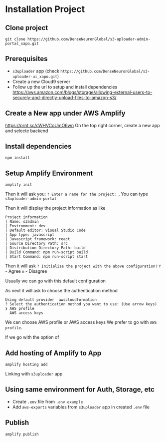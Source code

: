 # Installation Project

## Clone project
`git clone https://github.com/DenseNeuronGlobal/s3-uploader-admin-portal_xapo.git`

## Prerequisites
- `s3uploader` app (check `https://github.com/DenseNeuronGlobal/s3-uploader-ui_xapo.git`)
- Create a new Cloud9 server
- Follow up the url to setup and install dependencies
  https://aws.amazon.com/blogs/storage/allowing-external-users-to-securely-and-directly-upload-files-to-amazon-s3/

## Create a New app under AWS Amplify
https://prnt.sc/cWHVCoUmO6wn
On the top right corner,  create a new app and selecte backend

## Install dependencies
`npm install`

## Setup Amplify Environment
`amplify init`

Then it will ask you:
`? Enter a name for the project: `, You can type `s3uploader-admin-portal`

Then it will display the project information as like
```
Project information
| Name: s3admin
| Environment: dev
| Default editor: Visual Studio Code
| App type: javascript
| Javascript framework: react
| Source Directory Path: src
| Distribution Directory Path: build
| Build Command: npm run-script build
| Start Command: npm run-script start
```

Then it will ask `? Initialize the project with the above configuration?`
`Y` - Agree
`n` - Disagree

Usually we can go with this default configuration


As next it will ask to choose the authentication method
```
Using default provider  awscloudformation
? Select the authentication method you want to use: (Use arrow keys)
❯ AWS profile 
  AWS access keys 
```

We can choose AWS profile or AWS access keys
We prefer to go with `AWS profile`.

If we go with the option of 

## Add hosting of Amplify to App
`amplify hosting add`

Linking with `s3uploader` app

## Using same environment for Auth, Storage, etc
- Create `.env` file from `.env.example`
- Add `aws-exports` variables from `s3uploader` app in created `.env` file

## Publish
`amplify publish`